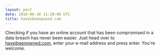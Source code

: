 ```yaml
---
layout: post
date: 2016-06-30 11:20:00 UTC
title: haveibeenpwned.com
---
```


Checking if you have an online account that has been compromised in a data breach has never been easier. Just head over to [haveibeenpwned.com](https://haveibeenpwned.com), enter your e-mail address and press enter. You're welcome.
